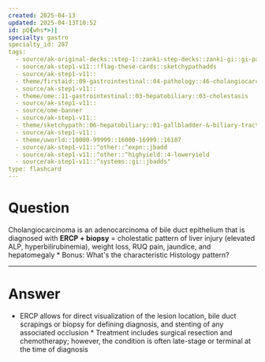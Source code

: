 ```yaml
---
created: 2025-04-13
updated: 2025-04-13T10:52
id: pQ{whs*>)|
specialty: gastro
specialty_id: 287
tags:
  - source/ak-original-decks::step-1::zanki-step-decks::zanki-gi::gi-pathology
  - source/ak-step1-v11::!flag-these-cards::sketchypathadds
  - source/ak-step1-v11::
  - theme/firstaid::09-gastrointestinal::04-pathology::46-cholangiocarcinoma
  - source/ak-step1-v11::
  - theme/ome::11-gastrointestinal::03-hepatobiliary::03-cholestasis
  - source/ak-step1-v11::
  - source/ome-banner
  - source/ak-step1-v11::
  - theme/sketchypath::06-hepatobiliary::01-gallbladder-&-biliary-tract-disease::03-autoimmune-biliary-tract-disorders-&-cancer
  - source/ak-step1-v11::
  - theme/uworld::10000-99999::16000-16999::16107
  - source/ak-step1-v11::^other::^expn::jbadd
  - source/ak-step1-v11::^other::^highyield::4-loweryield
  - source/ak-step1-v11::^systems::gi::jbadds"
type: flashcard
---
```


# Question
Cholangiocarcinoma is an adenocarcinoma of bile duct epithelium that is diagnosed with **ERCP + biopsy** = cholestatic pattern of liver injury (elevated ALP, hyperbilirubinemia), weight loss, RUQ pain, jaundice, and hepatomegaly  * Bonus: What's the characteristic Histology pattern?

---

# Answer
* ERCP allows for direct visualization of the lesion location, bile duct scrapings or biopsy for defining diagnosis, and stenting of any associated occlusion   * Treatment includes surgical resection and chemotherapy; however, the condition is often late-stage or terminal at the time of diagnosis